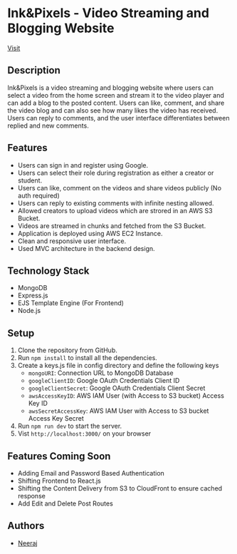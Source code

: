 # Ink&Pixels - Video Streaming and Blogging Website

[Visit](http://ink-and-pixels.ap-south-1.elasticbeanstalk.com/)

## Description

Ink&Pixels is a video streaming and blogging website where users can select a video from the home screen and stream it to the video player and can add a blog to the posted content. Users can like, comment, and share the video blog and can also see how many likes the video has received. Users can reply to comments, and the user interface differentiates between replied and new comments.

## Features

- Users can sign in and register using Google.
- Users can select their role during registration as either a creator or student.
- Users can like, comment on the videos and share videos publicly (No auth required)
- Users can reply to existing comments with infinite nesting allowed.
- Allowed creators to upload videos which are strored in an AWS S3 Bucket.
- Videos are streamed in chunks and fetched from the S3 Bucket.
- Application is deployed using AWS EC2 Instance.
- Clean and responsive user interface.
- Used MVC architecture in the backend design.

## Technology Stack

- MongoDB
- Express.js
- EJS Template Engine (For Frontend)
- Node.js

## Setup

1. Clone the repository from GitHub.
2. Run `npm install` to install all the dependencies.
3. Create a keys.js file in config directory and define the following keys
   - `mongoURI`: Connection URL to MongoDB Database
   - `googleClientID`: Google OAuth Credentials Client ID
   - `googleClientSecret`: Google OAuth Credentials Client Secret
   - `awsAccessKeyID`: AWS IAM User (with Access to S3 bucket) Access Key ID
   - `awsSecretAccessKey`: AWS IAM User with Access to S3 bucket Access Key Secret
4. Run `npm run dev` to start the server.
5. Vist `http://localhost:3000/` on your browser

## Features Coming Soon

- Adding Email and Password Based Authentication
- Shifting Frontend to React.js
- Shifting the Content Delivery from S3 to CloudFront to ensure cached response
- Add Edit and Delete Post Routes

## Authors

- [Neeraj](https://www.linkedin.com/in/neeraj-verma-2b2b46244/)
